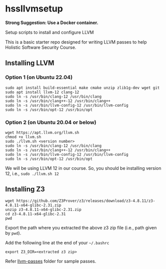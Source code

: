 # hssllvmsetup

**Strong Suggestion: Use a Docker container.**

Setup scripts to install and configure LLVM

This is a basic starter repo designed for writing LLVM passes to help Holistic Software Security Course.

## Installing LLVM

### Option 1 (on Ubuntu 22.04)

```
sudo apt install build-essential make cmake unzip zlib1g-dev wget git
sudo apt install llvm-12 clang-12
sudo ln -s /usr/bin/clang-12 /usr/bin/clang
sudo ln -s /usr/bin/clang++-12 /usr/bin/clang++
sudo ln -s /usr/bin/llvm-config-12 /usr/bin/llvm-config
sudo ln -s /usr/bin/opt-12 /usr/bin/opt
```


### Option 2 (on Ubuntu 20.04 or below)

```
wget https://apt.llvm.org/llvm.sh
chmod +x llvm.sh
sudo ./llvm.sh <version number>
sudo ln -s /usr/bin/clang-12 /usr/bin/clang
sudo ln -s /usr/bin/clang++-12 /usr/bin/clang++
sudo ln -s /usr/bin/llvm-config-12 /usr/bin/llvm-config
sudo ln -s /usr/bin/opt-12 /usr/bin/opt
```
We will be using LLVM 12 in our course. So, you should be installing version 12, i.e., `sudo ./llvm.sh 12`

## Installing Z3

```
wget https://github.com/Z3Prover/z3/releases/download/z3-4.8.11/z3-4.8.11-x64-glibc-2.31.zip
unzip z3-4.8.11-x64-glibc-2.31.zip
cd z3-4.8.11-x64-glibc-2.31
pwd
```
Export the path where you extracted the above z3 zip file (i.e., path given by `pwd`).

Add the following line at the end of your `~/.bashrc`
```
export Z3_DIR=<extracted z3 zip>
```

Refer [llvm-passes](https://github.com/purs3lab/hssllvmsetup/tree/main/llvm-passes) folder for sample passes.
